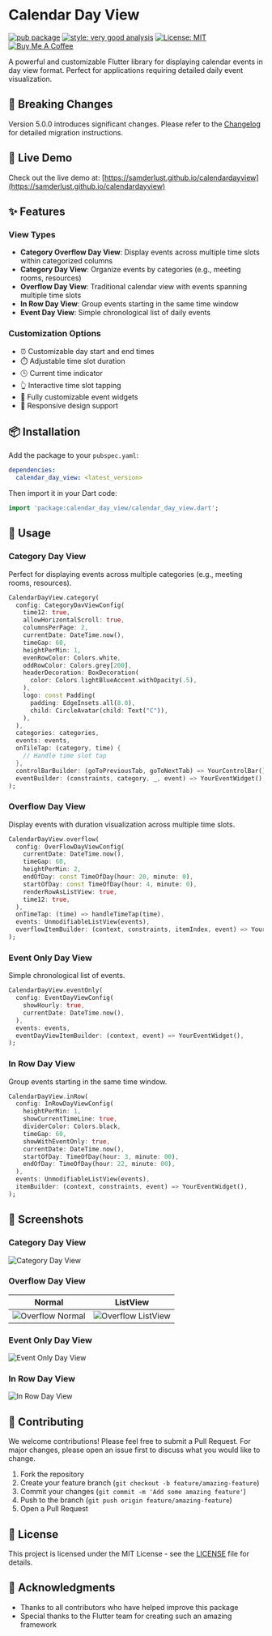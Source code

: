 # Calendar Day View

[![pub package](https://img.shields.io/pub/v/calendar_day_view.svg)](https://pub.dev/packages/calendar_day_view)
[![style: very good analysis](https://img.shields.io/badge/style-very_good_analysis-B22C89.svg)](https://pub.dev/packages/very_good_analysis)
[![License: MIT](https://img.shields.io/badge/License-MIT-yellow.svg)](https://opensource.org/licenses/MIT)
[![Buy Me A Coffee](https://www.buymeacoffee.com/assets/img/custom_images/orange_img.png)](https://www.buymeacoffee.com/samderlust)

A powerful and customizable Flutter library for displaying calendar events in day view format. Perfect for applications requiring detailed daily event visualization.

## 🚨 Breaking Changes

Version 5.0.0 introduces significant changes. Please refer to the [Changelog](CHANGELOG.md) for detailed migration instructions.

## 📱 Live Demo

Check out the live demo at: [https://samderlust.github.io/calendardayview](https://samderlust.github.io/calendardayview)

## ✨ Features

### View Types

- **Category Overflow Day View**: Display events across multiple time slots within categorized columns
- **Category Day View**: Organize events by categories (e.g., meeting rooms, resources)
- **Overflow Day View**: Traditional calendar view with events spanning multiple time slots
- **In Row Day View**: Group events starting in the same time window
- **Event Day View**: Simple chronological list of daily events

### Customization Options

- ⏰ Customizable day start and end times
- ⏱️ Adjustable time slot duration
- 🕒 Current time indicator
- 👆 Interactive time slot tapping
- 🎨 Fully customizable event widgets
- 📱 Responsive design support

## 📦 Installation

Add the package to your `pubspec.yaml`:

```yaml
dependencies:
  calendar_day_view: <latest_version>
```

Then import it in your Dart code:

```dart
import 'package:calendar_day_view/calendar_day_view.dart';
```

## 🚀 Usage

### Category Day View

Perfect for displaying events across multiple categories (e.g., meeting rooms, resources).

```dart
CalendarDayView.category(
  config: CategoryDavViewConfig(
    time12: true,
    allowHorizontalScroll: true,
    columnsPerPage: 2,
    currentDate: DateTime.now(),
    timeGap: 60,
    heightPerMin: 1,
    evenRowColor: Colors.white,
    oddRowColor: Colors.grey[200],
    headerDecoration: BoxDecoration(
      color: Colors.lightBlueAccent.withOpacity(.5),
    ),
    logo: const Padding(
      padding: EdgeInsets.all(8.0),
      child: CircleAvatar(child: Text("C")),
    ),
  ),
  categories: categories,
  events: events,
  onTileTap: (category, time) {
    // Handle time slot tap
  },
  controlBarBuilder: (goToPreviousTab, goToNextTab) => YourControlBar(),
  eventBuilder: (constraints, category, _, event) => YourEventWidget(),
);
```

### Overflow Day View

Display events with duration visualization across multiple time slots.

```dart
CalendarDayView.overflow(
  config: OverFlowDayViewConfig(
    currentDate: DateTime.now(),
    timeGap: 60,
    heightPerMin: 2,
    endOfDay: const TimeOfDay(hour: 20, minute: 0),
    startOfDay: const TimeOfDay(hour: 4, minute: 0),
    renderRowAsListView: true,
    time12: true,
  ),
  onTimeTap: (time) => handleTimeTap(time),
  events: UnmodifiableListView(events),
  overflowItemBuilder: (context, constraints, itemIndex, event) => YourEventWidget(),
);
```

### Event Only Day View

Simple chronological list of events.

```dart
CalendarDayView.eventOnly(
  config: EventDayViewConfig(
    showHourly: true,
    currentDate: DateTime.now(),
  ),
  events: events,
  eventDayViewItemBuilder: (context, event) => YourEventWidget(),
);
```

### In Row Day View

Group events starting in the same time window.

```dart
CalendarDayView.inRow(
  config: InRowDayViewConfig(
    heightPerMin: 1,
    showCurrentTimeLine: true,
    dividerColor: Colors.black,
    timeGap: 60,
    showWithEventOnly: true,
    currentDate: DateTime.now(),
    startOfDay: TimeOfDay(hour: 3, minute: 00),
    endOfDay: TimeOfDay(hour: 22, minute: 00),
  ),
  events: UnmodifiableListView(events),
  itemBuilder: (context, constraints, event) => YourEventWidget(),
);
```

## 📸 Screenshots

### Category Day View

![Category Day View](https://raw.githubusercontent.com/samderlust/images/main/cagetorydayview.png)

### Overflow Day View

| Normal                                                                               | ListView                                                                                |
| ------------------------------------------------------------------------------------ | --------------------------------------------------------------------------------------- |
| ![Overflow Normal](https://raw.githubusercontent.com/samderlust/images/main/of1.png) | ![Overflow ListView](https://raw.githubusercontent.com/samderlust/images/main/ofl2.png) |

### Event Only Day View

![Event Only Day View](https://raw.githubusercontent.com/samderlust/images/main/eventdayview.png)

### In Row Day View

![In Row Day View](https://raw.githubusercontent.com/samderlust/images/main/inrowdayview.png)

## 🤝 Contributing

We welcome contributions! Please feel free to submit a Pull Request. For major changes, please open an issue first to discuss what you would like to change.

1. Fork the repository
2. Create your feature branch (`git checkout -b feature/amazing-feature`)
3. Commit your changes (`git commit -m 'Add some amazing feature'`)
4. Push to the branch (`git push origin feature/amazing-feature`)
5. Open a Pull Request

## 📝 License

This project is licensed under the MIT License - see the [LICENSE](LICENSE) file for details.

## 🙏 Acknowledgments

- Thanks to all contributors who have helped improve this package
- Special thanks to the Flutter team for creating such an amazing framework

